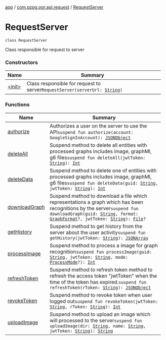 [app](../../index.md) / [com.pzpg.ogr.api.request](../index.md) / [RequestServer](./index.md)

# RequestServer

`class RequestServer`

Class responsible for request to server

### Constructors

| Name | Summary |
|---|---|
| [&lt;init&gt;](-init-.md) | Class responsible for request to server`RequestServer(serverUrl: `[`String`](https://kotlinlang.org/api/latest/jvm/stdlib/kotlin/-string/index.html)`)` |

### Functions

| Name | Summary |
|---|---|
| [authorize](authorize.md) | Authorizes a user on the server to use the API`suspend fun authorize(account: GoogleSignInAccount): `[`JSONObject`](https://developer.android.com/reference/org/json/JSONObject.html) |
| [deleteAll](delete-all.md) | Suspend method to delete all entities with processed graphs includes image, graphMl, g6 files`suspend fun deleteAll(jwtToken: `[`String`](https://kotlinlang.org/api/latest/jvm/stdlib/kotlin/-string/index.html)`): `[`Int`](https://kotlinlang.org/api/latest/jvm/stdlib/kotlin/-int/index.html) |
| [deleteData](delete-data.md) | Suspend method to delete one of entities with processed graphs includes image, graphMl, g6 files`suspend fun deleteData(guid: `[`String`](https://kotlinlang.org/api/latest/jvm/stdlib/kotlin/-string/index.html)`, jwtToken: `[`String`](https://kotlinlang.org/api/latest/jvm/stdlib/kotlin/-string/index.html)`): `[`Int`](https://kotlinlang.org/api/latest/jvm/stdlib/kotlin/-int/index.html) |
| [downloadGraph](download-graph.md) | Suspend method to download a file which representations a graph which has been recognitions by the server`suspend fun downloadGraph(guid: `[`String`](https://kotlinlang.org/api/latest/jvm/stdlib/kotlin/-string/index.html)`, format: `[`GraphFormat`](../-graph-format/index.md)`?, jwtToken: `[`String`](https://kotlinlang.org/api/latest/jvm/stdlib/kotlin/-string/index.html)`): `[`File`](https://docs.oracle.com/javase/6/docs/api/java/io/File.html)`?` |
| [getHistory](get-history.md) | Suspend method to get history from the server about the user activity`suspend fun getHistory(jwtToken: `[`String`](https://kotlinlang.org/api/latest/jvm/stdlib/kotlin/-string/index.html)`): `[`JSONArray`](https://developer.android.com/reference/org/json/JSONArray.html) |
| [processImage](process-image.md) | Suspend method to process a image for graph recognition`suspend fun processImage(guid: `[`String`](https://kotlinlang.org/api/latest/jvm/stdlib/kotlin/-string/index.html)`, jwtToken: `[`String`](https://kotlinlang.org/api/latest/jvm/stdlib/kotlin/-string/index.html)`, mode: `[`ProcessMode`](../-process-mode/index.md)`?): `[`Int`](https://kotlinlang.org/api/latest/jvm/stdlib/kotlin/-int/index.html) |
| [refreshToken](refresh-token.md) | Suspend method to refresh token method to refresh the access token "jwtToken" when the time of the token has expired.`suspend fun refreshToken(rToken: `[`String`](https://kotlinlang.org/api/latest/jvm/stdlib/kotlin/-string/index.html)`): `[`JSONObject`](https://developer.android.com/reference/org/json/JSONObject.html) |
| [revokeToken](revoke-token.md) | Suspend method to revoke token when user logged out`suspend fun revokeToken(jwtToken: `[`String`](https://kotlinlang.org/api/latest/jvm/stdlib/kotlin/-string/index.html)`, rToken: `[`String`](https://kotlinlang.org/api/latest/jvm/stdlib/kotlin/-string/index.html)`): `[`Int`](https://kotlinlang.org/api/latest/jvm/stdlib/kotlin/-int/index.html) |
| [uploadImage](upload-image.md) | Suspend method to upload an image which will processed to the server`suspend fun uploadImage(dir: `[`String`](https://kotlinlang.org/api/latest/jvm/stdlib/kotlin/-string/index.html)`, name: `[`String`](https://kotlinlang.org/api/latest/jvm/stdlib/kotlin/-string/index.html)`, jwtToken: `[`String`](https://kotlinlang.org/api/latest/jvm/stdlib/kotlin/-string/index.html)`): `[`String`](https://kotlinlang.org/api/latest/jvm/stdlib/kotlin/-string/index.html) |
